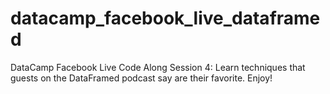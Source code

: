 # datacamp_facebook_live_dataframed
DataCamp Facebook Live Code Along Session 4: Learn techniques that guests on the DataFramed podcast say are their favorite. Enjoy! 

